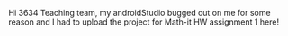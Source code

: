 Hi 3634 Teaching team, my androidStudio bugged out on me for some reason and I had to upload the project for Math-it HW assignment 1 here!
